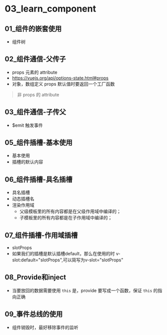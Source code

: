# 03_learn_component

## 01_组件的嵌套使用
- 组件树

## 02_组件通信-父传子
- props 元素的 attribute
- https://vuejs.org/api/options-state.html#props
- 对象，数组定义 props 默认值时要返回一个工厂函数
> 非 props 的 attribute

## 03_组件通信-子传父
- $emit 触发事件

## 05_组件插槽-基本使用
- 基本使用
- 插槽的默认内容

## 06_组件插槽-具名插槽
- 具名插槽
- 动态插槽名
- 渲染作用域
    - 父级模板里的所有内容都是在父级作用域中编译的；
    - 子模板里的所有内容都是在子作用域中编译的；

## 07_组件插槽-作用域插槽
- slotProps
- 如果我们的插槽是默认插槽default，那么在使用的时 v-slot:default="slotProps",可以简写为v-slot="slotProps"

## 08_Provide和inject
- 当要放回的数据需要使用 `this` 是，provide 要写成一个函数，保证 `this` 的指向正确

## 09_事件总线的使用
- 组件销毁时，最好移除事件的监听
